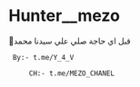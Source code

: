 # Hunter__mezo
💜قبل اي حاجة صلي علي سيدنا محمد

     By:- t.me/Y_4_V

         CH:- t.me/MEZO_CHANEL
